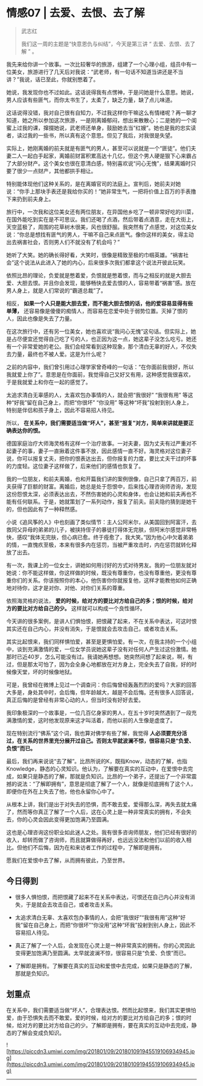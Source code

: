 # 情感07 | 去爱、去恨、去了解

> 武志红
> 
> 我们这一周的主题是“快意恩仇与纠结”，今天是第三讲 “ 去爱、去恨、去了解 ” 。

我先来给你讲一个故事。一次比较奢华的旅游，组建了一个心理小组，组员中有一位美女，旅游进行了几天后对我说：“武老师，有一句话不知道当讲还是不当讲？”我说，话已至此，你就别憋着了。

她说，我发现你也不过如此。这话说得我有点愣神，于是问她是什么意思。她说，男人应该有些匪气，而你太书生了，太柔了，缺乏力量，缺了点儿味道。

这话说得没错，我对自己很有自知力，不过我这样你干嘛这么有情绪呢？再一聊才知道，她之所以参加这次旅游，一是刚离婚郁闷，想出来散散心；二是她的一个闺蜜上过我的课，撺掇她说，武老师还单身，鼓励她去当“红嫂”。她也是我的忠实读者，读过我的一些书，所以真有这个意思。但见了我后，对我很是失望。

实际上，她刚离婚的前夫就是有匪气的男人，甚至可以说就是一个“匪徒”。他们夫妻二人一起白手起家，离婚前财富积累高达十几亿，但这个男人硬是狠下心来霸占了大部分财产。这个美女也很在意清白感，特别喜欢说“问心无愧”，结果离婚时只要了很少一点财产，其他都拱手相让。

特别能体现他们这种关系的，是在离婚官司的法庭上。宣判后，她前夫对她说：“你手上那块手表还是我给你买的！”她非常生气，一把将价值上百万的手表撸下来扔到前夫身上。

旅行中，一次我和这位美女还有两位朋友，在异国他乡吃了一顿非常好吃的川菜，在国外能吃到实在是不可思议。我们还喝了点酒，然后带着点酒意，走在大街上，天空蓝极了，周围的花草树木很美，风也很舒服。我突然有了点感觉，对这位美女说：“你总是想找有匪气的男人，干嘛不自己来点匪气。像你这样的美女，得主动出去祸害社会，否则男人们不就没有了机会吗？”

她听了大笑。她的确长得好看，大笑时，很像是精致至极的巾帼英雄。“祸害社会”这个说法从此进入了她的内心，后来很多次我们都拿这个说法开彼此玩笑。

依照比昂的理论，负爱就是憋着爱，负恨就是憋着恨，而与之相反的就是大胆去爱、大胆去恨。并且你会发现，能够畅快去爱去恨的人，容易带着“祸害”感。放在男人身上，就是人们常说的“霸道总裁”了。

相反， **如果一个人只是能大胆去爱，而不能大胆去恨的话，他的爱容易显得有些单薄，** 还容易像是傻傻的痴情人，而容易在恋爱中处于弱势位置。灭掉了恨的人，因此也像是失去了力量。

在这次旅行中，还有另一位美女，她也喜欢说“我问心无愧”这句话。但实际上，她是占尽便宜还觉得自己吃了亏的人，也正因为这一点，她这辈子没怎么吃亏。她还有一个非常爱她的老公。我们会经常看到这种现象，那个清白无辜的好人，不仅失去力量，最终也不被人爱。这是为什么呢？

之前的内容中，我们曾引用过心理学家曾奇峰的一句话：“在你面前我很好，所以我就爱上你了”。意思是在你面前，我觉得自己又好又有用，这种感觉我很喜欢，于是我就爱上和你在一起的感觉了。

太追求清白无辜感的人，太喜欢包办事情的人，就会把“我很好” “我很有用” 等这种“好我”留在自己身上，而把“你很坏” “你没用” 等这种“坏我”投射到别人身上，特别是伴侣和孩子身上，因此不容易招人待见。

所以， **在关系中，我们需要适当做“坏人”，甚至“报复”对方，简单来讲就是要正确表达你的恨。**

德国家庭治疗大师海灵格有这样一个治疗故事。一对夫妻，因为丈夫有过严重对不起妻子的事，妻子一直揪着这件事不放，因此感情一直不好。海灵格对这位妻子说，你可以报复丈夫，把你的恨表达出去，但你报复的力度，要比丈夫干过的坏事的力度轻。这位妻子这样做了，后来他们的感情也恢复了。

我的一位朋友，和前夫离婚，也和开篇我们讲的案例很像，自己只拿了两百万，前夫获得了巨额的财富。离婚后，她总是处于怨恨中，后来找心理咨询师咨询，发现这份怨恨太深，必须表达出去，不然伤害她的心灵和身体，也会让她和前夫再也不能有任何联系。于是，她就策划了一系列动作，报复了前夫。前夫隐约猜到是她干的，但也因此有了一种释然感。

小说《追风筝的人》中也刻画了类似情节：主人公阿米尔，从美国回到阿富汗，去救同父异母的弟弟的儿子，被挟持侄子的暴徒打得体无完肤，但阿米尔感觉非常畅快，感叹“我体无完肤，但心病已愈。终于痊愈了，我大笑。”因为他心中欠着弟弟的情，一直愧疚至极，本来有很多内在惩罚，当被严重攻击时，内在惩罚就转化释放了出去。

有一次，我课上的一位女士，讲她如何用讨好的方式对待男友。我的一位朋友就对她说：你不能这样做，你这样做的时候，既没有尊重你，也没有尊重他，更没有尊重你们的关系。你该按照你的本心，他伤害你你就报复他，这样才能教他如何正确地对待你，这才是对你、对他、对你们关系的尊重。

依照海灵格的说法， **爱的时候，给对方的要比对方给自己的多；恨的时候，给对方的要比对方给自己的少。** 这样就可以构成一个良性循环。

今天讲的很多案例，是讲人们惧怕恨，把恨藏了起来，不在关系中表达，可这时恨其实还在自己内心，并没有消失，于是恨就会去攻击自己，或者攻击关系。

其实比起恨来，我们同样惧怕爱，甚至是更惧怕爱。有一次，在我主持的一个小组中，谈到充满激情的爱，一位女学员说她这辈子没有对任何人产生过这份激情。她那时已近40岁，怎么可能没有过。我请她再想想。她突然间想了起来说，啊，有过，但是那太可怕了，因为会全身心地都放在对方身上，完全失去了自我，好的时候像天堂，坏的时候像地狱。 

可是，我曾经在微博上见过一个调查问：你后悔曾经轰轰烈烈的爱吗？大家的回答大多是，身处其中时，会后悔，但年龄越大，越是不会后悔。还有很多人回答说，真正后悔的是曾经有非常心动的人，但当时没有好好去爱。

我印象极深的一个故事是，一位几百亿身家的男人，在五十岁时突然遇到了一段充满激情的爱，这时他发现原来这才叫活着，而他以前的人生像是虚度了。

现在特别流行“佛系”这个词，我也算对佛学有些了解，我觉得 **人必须要充分活过，在关系的世界里充分展开过自己。否则太早就波澜不惊，很容易只是“负爱、负恨”而已。**

最后，我们再来说说“去了解”。比昂所说的K，既指Know，动态的了解，也指Knowledge，静态的心灵知识。他认为，了解要在真实的互动中，在爱恨中去完成，如果只是静态的了解，那就是负知识。比昂的一个弟子，还提出了一个非常震撼的说法：“了解即拥有”，意思是彻底了解了一个人，就像是彻底拥有了这个人，即便你在外在上失去了他，他也永留你心中了。

从根本上讲，我们是出于对失去的恐惧，而不敢去爱。爱得那么深，再失去就太痛了，然而等你真正了解了一个人后，这在心灵上是一种非常真实的拥有，不会失去，你的心灵会因此变得更加饱满乃至圆满。

这也是心理咨询这份职业如此迷人之处。我有很多咨询师朋友，他们已经有很好的收入，却转而做了咨询师，而且就算做得再好，也远远没法和他们以前的收入相比。但他们不后悔，因为在和来访者工作的过程中，了解即是拥有。

愿我们在爱恨中去了解，从而拥有彼此，乃至世界。

## 今日得到

* 很多人惧怕恨，而把恨藏了起来不在关系中表达，可恨还在自己内心并没有消失，于是就会去攻击自己，或者攻击关系。

* 太追求清白无辜、太喜欢包办事情的人，会把“我很好”“我很有用”这种“好我”留在自己身上，而把“你很坏”“你没用”这种“坏我”投射到别人身上，因此不容易招人待见。

* 真正了解了一个人后，会发现在心灵上是一种非常真实的拥有。你的心灵因此变得更加饱满乃至圆满。太早就波澜不惊，很容易只是“负爱、负恨”而已。

* 了解即是拥有。了解要在真实的互动和爱恨中去完成，如果只是静态的了解，那就是负知识。

## 划重点

在关系中，我们需要适当做“坏人”，合理表达恨。然而比起恨来，我们其实更惧怕爱，由于恐惧失去而不敢爱。爱的时候，给对方的要比对方给自己的多；恨的时候，给对方的要比对方给自己的少。了解即是拥有，要在真实的互动中去完成，静态的了解会变成负知识。

![https://piccdn3.umiwi.com/img/201801/09/201801091945519106934945.jpg](https://piccdn3.umiwi.com/img/201801/09/201801091945519106934945.jpg)

---
